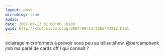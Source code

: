 ```yaml
---
layout: post
microblog: true
audio: 
date: 2007-09-13 01:00:00 +0100
guid: http://xtof.micro.blog/2007/09/13/t265447212.html
---
```

éclairage microformats à prévoir sous peu au billautshow. @barcampbank jmb ma parlé de cards off ! qui connaît ?
